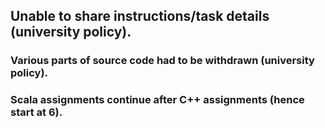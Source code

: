 ## Unable to share instructions/task details (university policy).

### Various parts of source code had to be withdrawn (university policy).
### Scala assignments continue after C++ assignments (hence start at 6).